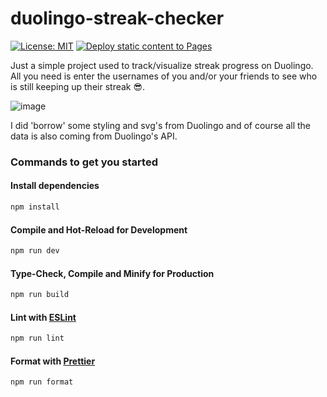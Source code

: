 # duolingo-streak-checker

[![License: MIT](https://img.shields.io/badge/License-MIT-yellow.svg)](https://opensource.org/licenses/MIT)
[![Deploy static content to Pages](https://github.com/tristanhollman/duolingo-streak-checker/actions/workflows/deploy-static-content-to-pages.yml/badge.svg)](https://github.com/tristanhollman/duolingo-streak-checker/actions/workflows/deploy-static-content-to-pages.yml)

Just a simple project used to track/visualize streak progress on Duolingo.
All you need is enter the usernames of you and/or your friends to see who is still keeping up their streak 😎.

![image](https://github.com/tristanhollman/duolingo-streak-checker/assets/8666039/99182a61-ea00-4211-b7e6-d158b6201a14)

I did 'borrow' some styling and svg's from Duolingo and of course all the data is also coming from Duolingo's API.

### Commands to get you started

#### Install dependencies

```sh
npm install
```

#### Compile and Hot-Reload for Development

```sh
npm run dev
```

#### Type-Check, Compile and Minify for Production

```sh
npm run build
```

#### Lint with [ESLint](https://eslint.org/)

```sh
npm run lint
```

#### Format with [Prettier](https://prettier.io/)

```sh
npm run format
```
